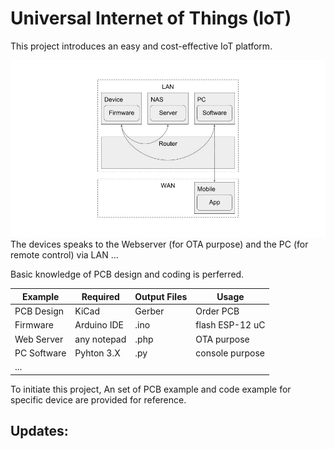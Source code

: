 # Universal Internet of Things (IoT)
This project introduces an easy and cost-effective IoT platform.

![General Idea](https://github.com/simonfongnt/uiot/blob/master/doc/uiot-pic1.jpg?raw=true)
The devices speaks to the Webserver (for OTA purpose) and the PC (for remote control) via LAN
...

Basic knowledge of PCB design and coding is perferred. 

| Example       | Required      | Output Files  | Usage                      |
| ------------- | ------------- | ------------- | -------------------------- |
| PCB Design    | KiCad         | Gerber        | Order PCB                  |
| Firmware      | Arduino IDE   | .ino          | flash ESP-12 uC            |
| Web Server    | any notepad   | .php          | OTA purpose                |
| PC Software   | Pyhton 3.X    | .py           | console purpose            |
| ...           |               |               |                            |

To initiate this project, An set of PCB example and code example for specific device are provided for reference.

## Updates:
